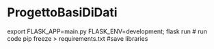 # ProgettoBasiDiDati
export  FLASK_APP=main.py FLASK_ENV=development; flask run # run code
pip freeze > requirements.txt #save libraries

